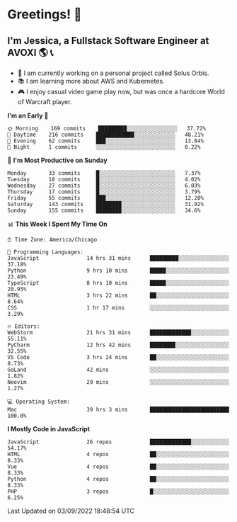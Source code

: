 # Greetings! 🧠

## I'm Jessica, a Fullstack Software Engineer at AVOXI 🌎 📞

- 🌟 I am currently working on a personal project called Solus Orbis.
- 📚 I am learning more about AWS and Kubernetes.
- 🎮 I enjoy casual video game play now, but was once a hardcore World of Warcraft player.

<!--START_SECTION:waka-->
**I'm an Early 🐤** 

```text
🌞 Morning    169 commits    █████████░░░░░░░░░░░░░░░░   37.72% 
🌆 Daytime    216 commits    ████████████░░░░░░░░░░░░░   48.21% 
🌃 Evening    62 commits     ███░░░░░░░░░░░░░░░░░░░░░░   13.84% 
🌙 Night      1 commits      ░░░░░░░░░░░░░░░░░░░░░░░░░   0.22%

```
📅 **I'm Most Productive on Sunday** 

```text
Monday       33 commits     █░░░░░░░░░░░░░░░░░░░░░░░░   7.37% 
Tuesday      18 commits     █░░░░░░░░░░░░░░░░░░░░░░░░   4.02% 
Wednesday    27 commits     █░░░░░░░░░░░░░░░░░░░░░░░░   6.03% 
Thursday     17 commits     █░░░░░░░░░░░░░░░░░░░░░░░░   3.79% 
Friday       55 commits     ███░░░░░░░░░░░░░░░░░░░░░░   12.28% 
Saturday     143 commits    ████████░░░░░░░░░░░░░░░░░   31.92% 
Sunday       155 commits    ████████░░░░░░░░░░░░░░░░░   34.6%

```


📊 **This Week I Spent My Time On** 

```text
⌚︎ Time Zone: America/Chicago

💬 Programming Languages: 
JavaScript               14 hrs 31 mins      █████████░░░░░░░░░░░░░░░░   37.18% 
Python                   9 hrs 10 mins       █████░░░░░░░░░░░░░░░░░░░░   23.49% 
TypeScript               8 hrs 10 mins       █████░░░░░░░░░░░░░░░░░░░░   20.95% 
HTML                     3 hrs 22 mins       ██░░░░░░░░░░░░░░░░░░░░░░░   8.64% 
CSS                      1 hr 17 mins        ░░░░░░░░░░░░░░░░░░░░░░░░░   3.29%

🔥 Editors: 
WebStorm                 21 hrs 31 mins      █████████████░░░░░░░░░░░░   55.11% 
PyCharm                  12 hrs 42 mins      ████████░░░░░░░░░░░░░░░░░   32.55% 
VS Code                  3 hrs 24 mins       ██░░░░░░░░░░░░░░░░░░░░░░░   8.73% 
GoLand                   42 mins             ░░░░░░░░░░░░░░░░░░░░░░░░░   1.82% 
Neovim                   29 mins             ░░░░░░░░░░░░░░░░░░░░░░░░░   1.27%

💻 Operating System: 
Mac                      39 hrs 3 mins       █████████████████████████   100.0%

```

**I Mostly Code in JavaScript** 

```text
JavaScript               26 repos            █████████████░░░░░░░░░░░░   54.17% 
HTML                     4 repos             ██░░░░░░░░░░░░░░░░░░░░░░░   8.33% 
Vue                      4 repos             ██░░░░░░░░░░░░░░░░░░░░░░░   8.33% 
Python                   4 repos             ██░░░░░░░░░░░░░░░░░░░░░░░   8.33% 
PHP                      3 repos             █░░░░░░░░░░░░░░░░░░░░░░░░   6.25%

```



 Last Updated on 03/09/2022 18:48:54 UTC
<!--END_SECTION:waka-->

<!--
**jessikuh/jessikuh** is a ✨ _special_ ✨ repository because its `README.md` (this file) appears on your GitHub profile.

Here are some ideas to get you started:

- 🔭 I’m currently working on ...
- 🌱 I’m currently learning ...
- 👯 I’m looking to collaborate on ...
- 🤔 I’m looking for help with ...
- 💬 Ask me about ...
- 📫 How to reach me: ...
- 😄 Pronouns: ...
- ⚡ Fun fact: ...
-->
